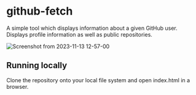# github-fetch
A simple tool which displays information about a given GitHub user. Displays profile information as well as public repositories.

![Screenshot from 2023-11-13 12-57-00](https://github.com/fg-charles/github-fetch/assets/107529830/038b682c-a30b-44ed-ab4e-17893fe19432)

## Running locally
Clone the repository onto your local file system and open index.html in a browser.
